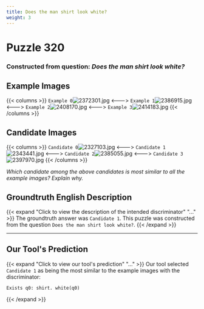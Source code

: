 ```yaml
---
title: Does the man shirt look white?
weight: 3
---
```


# Puzzle 320
### Constructed from question: _Does the man shirt look white?_


## Example Images
{{< columns >}}
`Example 0`![2372301.jpg](/gqa_images/2372301.jpg)
<--->
`Example 1`![2386915.jpg](/gqa_images/2386915.jpg)
<--->
`Example 2`![2408170.jpg](/gqa_images/2408170.jpg)
<--->
`Example 3`![2414183.jpg](/gqa_images/2414183.jpg)
{{< /columns >}}

## Candidate Images
{{< columns >}}
`Candidate 0`![2327103.jpg](/gqa_images/2327103.jpg)
<--->
`Candidate 1`![2343441.jpg](/gqa_images/2343441.jpg)
<--->
`Candidate 2`![2385055.jpg](/gqa_images/2385055.jpg)
<--->
`Candidate 3`![2397970.jpg](/gqa_images/2397970.jpg)
{{< /columns >}}

*Which candidate among the above candidates is most similar to all the example images? Explain why.*

## Groundtruth English Description

{{< expand "Click to view the description of the intended discriminator" "..." >}}
The groundtruth answer was `Candidate 1`. This puzzle was constructed from the question `Does the man shirt look white?`.
{{< /expand >}}

---

## Our Tool's Prediction

{{< expand "Click to view our tool's prediction" "..." >}}
Our tool selected `Candidate 1` as being the most similar to the example images with the discriminator:
```plaintext
Exists q0: shirt. white(q0)
```
{{< /expand >}}
